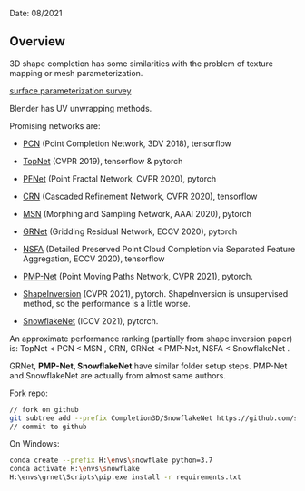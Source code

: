 Date: 08/2021

## Overview

3D shape completion has some similarities with the problem of texture mapping or mesh parameterization.

[surface parameterization survey](https://graphics.stanford.edu/courses/cs468-05-fall/Papers/param-survey.pdf)



Blender has UV unwrapping methods.

Promising networks are:

* [PCN](https://github.com/wentaoyuan/pcn) (Point Completion Network, 3DV 2018), tensorflow
* [TopNet](https://github.com/lynetcha/completion3d) (CVPR 2019), tensorflow & pytorch

* [PFNet](https://github.com/zztianzz/PF-Net-Point-Fractal-Network) (Point Fractal Network, CVPR 2020), pytorch
* [CRN](https://github.com/xiaogangw/cascaded-point-completion) (Cascaded Refinement Network, CVPR 2020), tensorflow
* [MSN](https://github.com/Colin97/MSN-Point-Cloud-Completion) (Morphing and Sampling Network, AAAI 2020), pytorch
* [GRNet](https://github.com/hzxie/GRNet) (Gridding Residual Network, ECCV 2020), pytorch
* [NSFA](https://github.com/XLechter/Detail-Preserved-Point-Cloud-Completion-via-SFA) (Detailed Preserved Point Cloud Completion via Separated Feature Aggregation, ECCV 2020), tensorflow 
* [PMP-Net](https://github.com/diviswen/PMP-Net) (Point Moving Paths Network, CVPR 2021), pytorch.
* [ShapeInversion](https://github.com/junzhezhang/shape-inversion) (CVPR 2021), pytorch. ShapeInversion is unsupervised method, so the performance is a little worse.
* [SnowflakeNet](https://github.com/AllenXiangX/SnowflakeNet) (ICCV 2021), pytorch.

An approximate performance ranking (partially from shape inversion paper) is: TopNet < PCN < MSN , CRN, GRNet < PMP-Net, NSFA < SnowflakeNet .

GRNet, **PMP-Net, SnowflakeNet** have similar folder setup steps. PMP-Net and SnowflakeNet are actually from almost same authors.



Fork repo:

```bash
// fork on github
git subtree add --prefix Completion3D/SnowflakeNet https://github.com/symphonylyh/SnowflakeNet.git main --squash
// commit to github
```



On Windows:

```bash
conda create --prefix H:\envs\snowflake python=3.7
conda activate H:\envs\snowflake
H:\envs\grnet\Scripts\pip.exe install -r requirements.txt
```

